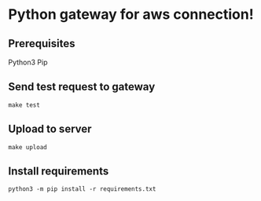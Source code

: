 # Python gateway for aws connection!

## Prerequisites
Python3
Pip

## Send test request to gateway
```
make test
```

## Upload to server
```
make upload
```

## Install requirements
```
python3 -m pip install -r requirements.txt
```